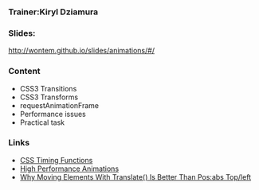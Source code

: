 ### Trainer:Kiryl Dziamura

### Slides:
http://wontem.github.io/slides/animations/#/

### Content
   * CSS3 Transitions
   * CSS3 Transforms
   * requestAnimationFrame
   * Performance issues
   * Practical task

### Links
- [CSS Timing Functions](http://www.smashingmagazine.com/2014/04/15/understanding-css-timing-functions/)
- [High Performance Animations](http://www.smashingmagazine.com/2014/04/15/understanding-css-timing-functions/)
- [Why Moving Elements With Translate() Is Better Than Pos:abs Top/left](http://www.paulirish.com/2012/why-moving-elements-with-translate-is-better-than-posabs-topleft/)
